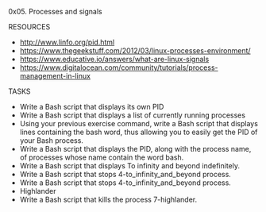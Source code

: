 0x05. Processes and signals

RESOURCES
* http://www.linfo.org/pid.html
* https://www.thegeekstuff.com/2012/03/linux-processes-environment/
* https://www.educative.io/answers/what-are-linux-signals
* https://www.digitalocean.com/community/tutorials/process-management-in-linux

TASKS
* Write a Bash script that displays its own PID
* Write a Bash script that displays a list of currently running processes
* Using your previous exercise command, write a Bash script that displays lines containing the bash word, thus allowing you to easily get the PID of your Bash process.
* Write a Bash script that displays the PID, along with the process name, of processes whose name contain the word bash.
* Write a Bash script that displays To infinity and beyond indefinitely.
* Write a Bash script that stops 4-to_infinity_and_beyond process.
* Write a Bash script that stops 4-to_infinity_and_beyond process.
* Highlander
* Write a Bash script that kills the process 7-highlander.


